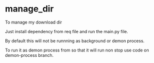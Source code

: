 # manage_dir

To manage my download dir

Just install dependency from req file and run the main.py file.

By default this will not be runnning as background or demon process.

To run it as demon process from so that it will run non stop use code on demon-process branch.
